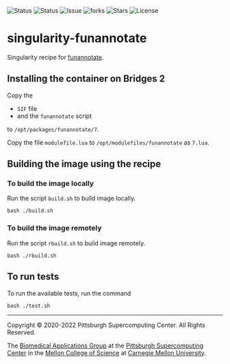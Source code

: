 ![Status](https://github.com/pscedu/singularity-funannotate/actions/workflows/main.yml/badge.svg)
![Status](https://github.com/pscedu/singularity-funannotate/actions/workflows/pretty.yml/badge.svg)
![Issue](https://img.shields.io/github/issues/pscedu/singularity-funannotate)
![forks](https://img.shields.io/github/forks/pscedu/singularity-funannotate)
![Stars](https://img.shields.io/github/stars/pscedu/singularity-funannotate)
![License](https://img.shields.io/github/license/pscedu/singularity-funannotate)

# singularity-funannotate
Singularity recipe for [funannotate]().

## Installing the container on Bridges 2
Copy the

* `SIF` file
* and the `funannotate` script

to `/opt/packages/funannotate/7`.

Copy the file `modulefile.lua` to `/opt/modulefiles/funannotate` as `7.lua`.

## Building the image using the recipe
### To build the image locally
Run the script `build.sh` to build image locally.

```
bash ./build.sh
```

### To build the image remotely
Run the script `rbuild.sh` to build image remotely.

```
bash ./rbuild.sh
```

## To run tests
To run the available tests, run the command

```
bash ./test.sh
```

---
Copyright © 2020-2022 Pittsburgh Supercomputing Center. All Rights Reserved.

The [Biomedical Applications Group](https://www.psc.edu/biomedical-applications/) at the [Pittsburgh Supercomputing Center](http://www.psc.edu) in the [Mellon College of Science](https://www.cmu.edu/mcs/) at [Carnegie Mellon University](http://www.cmu.edu).
